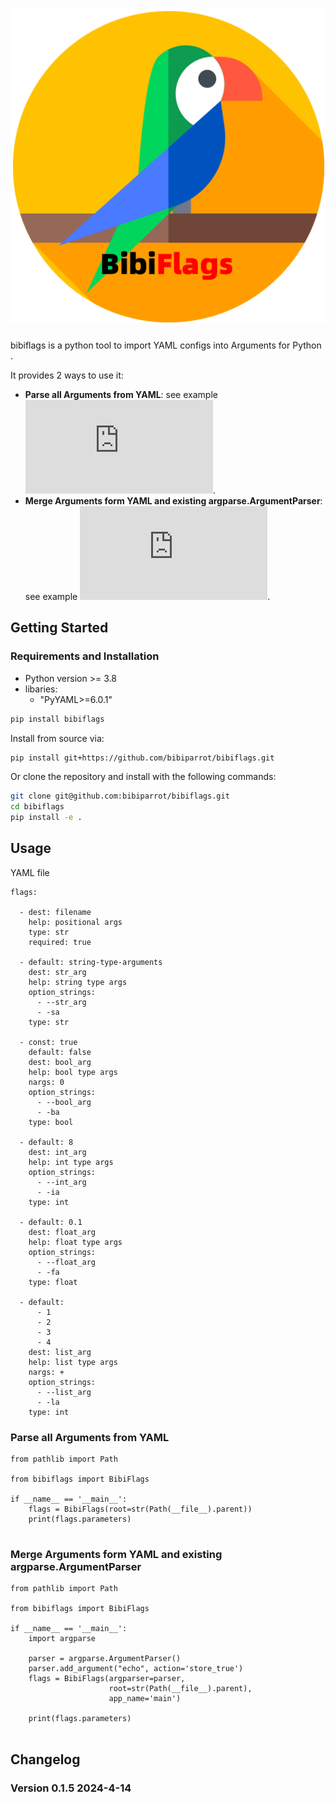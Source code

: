 ![bibiflags](https://github.com/bibiparrot/bibiflags/blob/main/docs/source/_static/bibiflags.png)
===

bibiflags is a python tool to import YAML configs into Arguments for Python . 

It provides 2 ways to use it:

- **Parse all Arguments from YAML**:  see example ![main.py](https://github.com/bibiparrot/bibiflags/blob/main/src/examples/main.py).
- **Merge Arguments form YAML and existing argparse.ArgumentParser**:  see example ![prog.py](https://github.com/bibiparrot/bibiflags/blob/main/src/examples/prog.py).

## Getting Started

### Requirements and Installation

- Python version >= 3.8
- libaries:
  * "PyYAML>=6.0.1"

```bash
pip install bibiflags
```

Install from source via:

```bash
pip install git+https://github.com/bibiparrot/bibiflags.git
```


Or clone the repository and install with the following commands:

```bash
git clone git@github.com:bibiparrot/bibiflags.git
cd bibiflags
pip install -e .
```


## Usage

YAML file


```
flags:

  - dest: filename
    help: positional args
    type: str
    required: true
  
  - default: string-type-arguments
    dest: str_arg
    help: string type args
    option_strings:
      - --str_arg
      - -sa
    type: str

  - const: true
    default: false
    dest: bool_arg
    help: bool type args
    nargs: 0
    option_strings:
      - --bool_arg
      - -ba
    type: bool

  - default: 8
    dest: int_arg
    help: int type args
    option_strings:
      - --int_arg
      - -ia
    type: int

  - default: 0.1
    dest: float_arg
    help: float type args
    option_strings:
      - --float_arg
      - -fa
    type: float

  - default:
      - 1
      - 2
      - 3
      - 4
    dest: list_arg
    help: list type args
    nargs: +
    option_strings:
      - --list_arg
      - -la
    type: int
```


### Parse all Arguments from YAML
```
from pathlib import Path

from bibiflags import BibiFlags

if __name__ == '__main__':
    flags = BibiFlags(root=str(Path(__file__).parent))
    print(flags.parameters)


```

### Merge Arguments form YAML and existing argparse.ArgumentParser
```
from pathlib import Path

from bibiflags import BibiFlags

if __name__ == '__main__':
    import argparse

    parser = argparse.ArgumentParser()
    parser.add_argument("echo", action='store_true')
    flags = BibiFlags(argparser=parser,
                      root=str(Path(__file__).parent),
                      app_name='main')

    print(flags.parameters)


```

## Changelog

### Version 0.1.5 2024-4-14